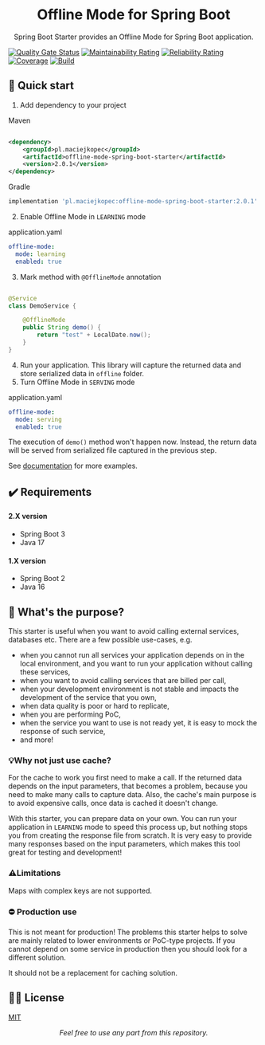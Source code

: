 <h1 align="center">  
Offline Mode for Spring Boot 
</h1>
<p align="center">
Spring Boot Starter provides an Offline Mode for Spring Boot application.</p>

[![Quality Gate Status](https://sonarcloud.io/api/project_badges/measure?project=maciejkopecpl_offline-mode-spring-boot-starter&metric=alert_status)](https://sonarcloud.io/summary/new_code?id=maciejkopecpl_offline-mode-spring-boot-starter)
[![Maintainability Rating](https://sonarcloud.io/api/project_badges/measure?project=maciejkopecpl_offline-mode-spring-boot-starter&metric=sqale_rating)](https://sonarcloud.io/summary/new_code?id=maciejkopecpl_offline-mode-spring-boot-starter)
[![Reliability Rating](https://sonarcloud.io/api/project_badges/measure?project=maciejkopecpl_offline-mode-spring-boot-starter&metric=reliability_rating)](https://sonarcloud.io/summary/new_code?id=maciejkopecpl_offline-mode-spring-boot-starter)
[![Coverage](https://sonarcloud.io/api/project_badges/measure?project=maciejkopecpl_offline-mode-spring-boot-starter&metric=coverage)](https://sonarcloud.io/summary/new_code?id=maciejkopecpl_offline-mode-spring-boot-starter)
[![Build](https://github.com/maciejkopecpl/offline-mode-spring-boot-starter/actions/workflows/build.yml/badge.svg)](https://github.com/maciejkopecpl/offline-mode-spring-boot-starter/actions/workflows/build.yml)

## 🚀 Quick start

1. Add dependency to your project

Maven

```xml

<dependency>
    <groupId>pl.maciejkopec</groupId>
    <artifactId>offline-mode-spring-boot-starter</artifactId>
    <version>2.0.1</version>
</dependency>
```

Gradle

```groovy
implementation 'pl.maciejkopec:offline-mode-spring-boot-starter:2.0.1'
```

2. Enable Offline Mode in `LEARNING` mode

application.yaml

```yaml
offline-mode:
  mode: learning
  enabled: true
```

3. Mark method with `@OfflineMode` annotation

```java

@Service
class DemoService {

    @OfflineMode
    public String demo() {
        return "test" + LocalDate.now();
    }
}
```

4. Run your application. This library will capture the returned data and store serialized data in `offline` folder.
5. Turn Offline Mode in `SERVING` mode

application.yaml

```yaml
offline-mode:
  mode: serving
  enabled: true
```

The execution of `demo()` method won't happen now. Instead, the return data will be served from serialized file captured
in the previous step.

See [documentation](https://github.com/maciejkopecpl/offline-mode-spring-boot-starter/wiki) for more examples.

## ✔️ Requirements
#### 2.X version
- Spring Boot 3
- Java 17

#### 1.X version
- Spring Boot 2
- Java 16

## 🧐 What's the purpose?

This starter is useful when you want to avoid calling external services, databases etc. There are a few possible
use-cases, e.g.

* when you cannot run all services your application depends on in the local environment, and you want to run your
  application without calling these services,
* when you want to avoid calling services that are billed per call,
* when your development environment is not stable and impacts the development of the service that you own,
* when data quality is poor or hard to replicate,
* when you are performing PoC,
* when the service you want to use is not ready yet, it is easy to mock the response of such service,
* and more!

### 💡Why not just use cache?

For the cache to work you first need to make a call. If the returned data depends on the input parameters, that becomes
a problem, because you need to make many calls to capture data. Also, the cache's main purpose is to avoid expensive
calls, once data is cached it doesn't change.

With this starter, you can prepare data on your own. You can run your application in `LEARNING` mode to speed this
process up, but nothing stops you from creating the response file from scratch. It is very easy to provide many
responses based on the input parameters, which makes this tool great for testing and development!

### ⚠️Limitations
Maps with complex keys are not supported.

### ⛔ Production use

This is not meant for production! The problems this starter helps to solve are mainly related to lower environments or
PoC-type projects. If you cannot depend on some service in production then you should look for a different solution.

It should not be a replacement for caching solution.

## 👨‍⚖️ License

[MIT](LICENSE)
  <p align="center" style="font-style: italic;">
Feel free to use any part from this repository.
</p>
